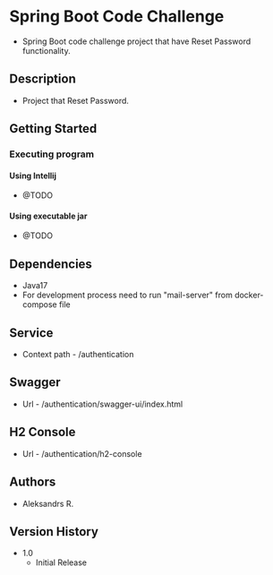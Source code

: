 # Spring Boot Code Challenge

* Spring Boot code challenge project that have Reset Password functionality.

## Description

* Project that Reset Password.

## Getting Started

### Executing program

#### Using Intellij

* @TODO

#### Using executable jar

* @TODO

## Dependencies

* Java17
* For development process need to run "mail-server" from docker-compose file

## Service

* Context path - /authentication

## Swagger

* Url - /authentication/swagger-ui/index.html

## H2 Console

* Url - /authentication/h2-console

## Authors

* Aleksandrs R.

## Version History

* 1.0
  * Initial Release
